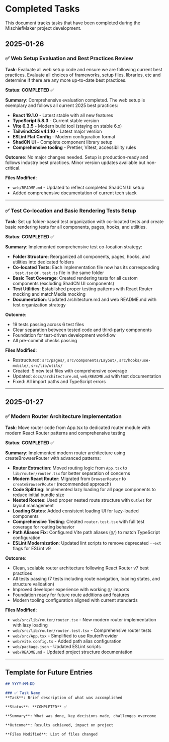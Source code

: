 # Completed Tasks

This document tracks tasks that have been completed during the MischiefMaker project development.

## 2025-01-26

### ✅ Web Setup Evaluation and Best Practices Review
**Task**: Evaluate all web setup code and ensure we are following current best practices. Evaluate all choices of frameworks, setup files, libraries, etc and determine if there are any more up-to-date best practices.

**Status**: **COMPLETED** ✅

**Summary**: Comprehensive evaluation completed. The web setup is exemplary and follows all current 2025 best practices:

- **React 19.1.0** - Latest stable with all new features
- **TypeScript 5.8.3** - Current stable version
- **Vite 6.3.5** - Modern build tool (staying on stable 6.x)
- **TailwindCSS v4.1.10** - Latest major version
- **ESLint Flat Config** - Modern configuration format
- **ShadCN UI** - Complete component library setup
- **Comprehensive tooling** - Prettier, Vitest, accessibility rules

**Outcome**: No major changes needed. Setup is production-ready and follows industry best practices. Minor version updates available but non-critical.

**Files Modified**: 
- `web/README.md` - Updated to reflect completed ShadCN UI setup
- Added comprehensive documentation of current tech stack

---

### ✅ Test Co-location and Basic Rendering Tests Setup
**Task**: Set up folder-based test organization with co-located tests and create basic rendering tests for all components, pages, hooks, and utilities.

**Status**: **COMPLETED** ✅

**Summary**: Implemented comprehensive test co-location strategy:

- **Folder Structure**: Reorganized all components, pages, hooks, and utilities into dedicated folders
- **Co-located Tests**: Each implementation file now has its corresponding `.test.tsx` or `.test.ts` file in the same folder
- **Basic Test Coverage**: Created rendering tests for all custom components (excluding ShadCN UI components)
- **Test Utilities**: Established proper testing patterns with React Router mocking and matchMedia mocking
- **Documentation**: Updated architecture.md and web README.md with test organization strategy

**Outcome**: 
- 19 tests passing across 6 test files
- Clear separation between tested code and third-party components
- Foundation for test-driven development workflow
- All pre-commit checks passing

**Files Modified**:
- Restructured: `src/pages/`, `src/components/Layout/`, `src/hooks/use-mobile/`, `src/lib/utils/`
- Created: 5 new test files with comprehensive coverage
- Updated: `docs/architecture.md`, `web/README.md` with test documentation
- Fixed: All import paths and TypeScript errors

---

## 2025-01-27

### ✅ Modern Router Architecture Implementation  
**Task**: Move router code from App.tsx to dedicated router module with modern React Router patterns and comprehensive testing

**Status**: **COMPLETED** ✅

**Summary**: Implemented modern router architecture using createBrowserRouter with advanced patterns:

- **Router Extraction**: Moved routing logic from `App.tsx` to `lib/router/router.tsx` for better separation of concerns
- **Modern React Router**: Migrated from `BrowserRouter` to `createBrowserRouter` (recommended approach)
- **Code Splitting**: Implemented lazy loading for all page components to reduce initial bundle size
- **Nested Routes**: Used proper nested route structure with `Outlet` for layout management
- **Loading States**: Added consistent loading UI for lazy-loaded components
- **Comprehensive Testing**: Created `router.test.tsx` with full test coverage for routing behavior
- **Path Aliases Fix**: Configured Vite path aliases (`@/`) to match TypeScript configuration
- **ESLint Modernization**: Updated lint scripts to remove deprecated `--ext` flags for ESLint v9

**Outcome**: 
- Clean, scalable router architecture following React Router v7 best practices
- All tests passing (7 tests including route navigation, loading states, and structure validation)
- Improved developer experience with working `@/` imports
- Foundation ready for future route additions and features
- Modern tooling configuration aligned with current standards

**Files Modified**:
- `web/src/lib/router/router.tsx` - New modern router implementation with lazy loading
- `web/src/lib/router/router.test.tsx` - Comprehensive router tests
- `web/src/App.tsx` - Simplified to use RouterProvider
- `web/vite.config.ts` - Added path alias configuration
- `web/package.json` - Updated ESLint scripts
- `web/README.md` - Updated project structure documentation

---

## Template for Future Entries

```markdown
## YYYY-MM-DD

### ✅ Task Name
**Task**: Brief description of what was accomplished

**Status**: **COMPLETED** ✅

**Summary**: What was done, key decisions made, challenges overcome

**Outcome**: Results achieved, impact on project

**Files Modified**: List of files changed
``` 